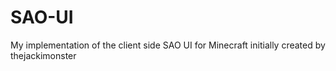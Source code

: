 # SAO-UI
My implementation of the client side SAO UI for Minecraft initially created by thejackimonster
